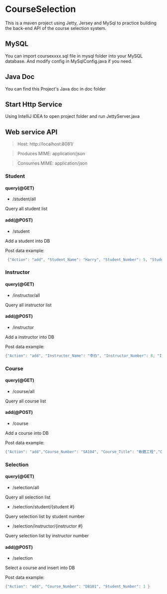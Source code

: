 # CourseSelection #

This is a maven project using Jetty, Jersey and MySql to practice building the back-end API of the course selection system.

## MySQL 
You can import coursexxxx.sql file in mysql folder  into your MySQL database.
And modify config in MySqlConfig.java if you need.

## Java Doc
You can find this Project's Java doc in doc folder

## Start Http Service
Using IntelliJ IDEA to open project folder and run JettyServer.java 

## Web service API

>Host: http://localhost:8081/

>Produces MIME: application/json

>Consumes MIME: application/json

### Student

#### query(@GET)

* /student/all

Query all student list

#### add(@POST)

* /student

Add a student into DB

Post data example:

```java
 {"Action": "add", "Student_Name": "Harry", "Student_Number": 5, "Student_Gender": "male"}
 ```


### Instructor

#### query(@GET)

* /instructor/all

Query all instructor list

#### add(@POST)

* /instructor

Add a instructor into DB

Post data example:

```java
{"Action": "add", "Instructor_Name": "李白", "Instructor_Number": 8, "Instructor_Office": "C102"}
```


### Course

#### query(@GET)

* /course/all

Query all course list

#### add(@POST)

* /course

Add a course into DB

Post data example:

```java
{"Action": "add","Course_Number": "SA104", "Course_Title": "軟體工程","Course_Size": 10,"Course_Weekday": 5,"Instructor_Number": 5,"Course_Classtime": "5,6,7" }
```

### Selection

#### query(@GET)

* /selection/all

Query all selection list

* /selection/student/{student #}

Query selection list by student number

* /selection/instructor/{instructor #}

Query selection list by instructor number

#### add(@POST)

* /selection

Select a course and insert into DB

Post data example:

```java
{"Action": "add", "Course_Number": "DB101", "Student_Number": 1 }
```

